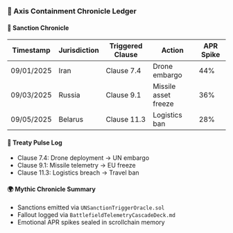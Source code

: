 ### 📜 Axis Containment Chronicle Ledger

#### 🧾 Sanction Chronicle
| Timestamp | Jurisdiction | Triggered Clause | Action | APR Spike |
|-----------|--------------|------------------|--------|-----------|
| 09/01/2025 | Iran | Clause 7.4 | Drone embargo | 44%  
| 09/03/2025 | Russia | Clause 9.1 | Missile asset freeze | 36%  
| 09/05/2025 | Belarus | Clause 11.3 | Logistics ban | 28%  

#### 🔄 Treaty Pulse Log
- Clause 7.4: Drone deployment → UN embargo  
- Clause 9.1: Missile telemetry → EU freeze  
- Clause 11.3: Logistics breach → Travel ban

#### 🌍 Mythic Chronicle Summary
- Sanctions emitted via `UNSanctionTriggerOracle.sol`  
- Fallout logged via `BattlefieldTelemetryCascadeDeck.md`  
- Emotional APR spikes sealed in scrollchain memory
